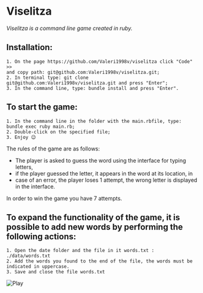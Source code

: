 # **Viselitza**

*Viselitza is a command line game created in ruby.*

## **Installation:**


    1. On the page https://github.com/Valeri1998v/viselitza click "Code" >>
    and copy path: git@github.com:Valeri1998v/viselitza.git;
    2. In terminal type: git clone git@github.com:Valeri1998v/viselitza.git and press "Enter"; 
    3. In the command line, type: bundle install and press "Enter".
    
 ## **To start the game:**

    1. In the command line in the folder with the main.rbfile, type: bundle exec ruby main.rb;
    2. Double-click on the specified file;
    3. Enjoy 😉

 The rules of the game are as follows: 
 - The player is asked to guess the word using the interface for typing letters,
 - if the player guessed the letter, it appears in the word at its location, in
 - case of an error, the player loses 1 attempt, the wrong letter is displayed in the interface.

In order to win the game you have 7 attempts.

## **To expand the functionality of the game, it is possible to add new words by performing the following actions:**

    1. Open the date folder and the file in it words.txt : ./data/words.txt
    2. Add the words you found to the end of the file, the words must be indicated in uppercase.
    3. Save and close the file words.txt

![Play](https://apero.ru/public/img/previews/12011-b091ffdad40dc8504b88167b37ba1cb6ef8b232f.jpg)



